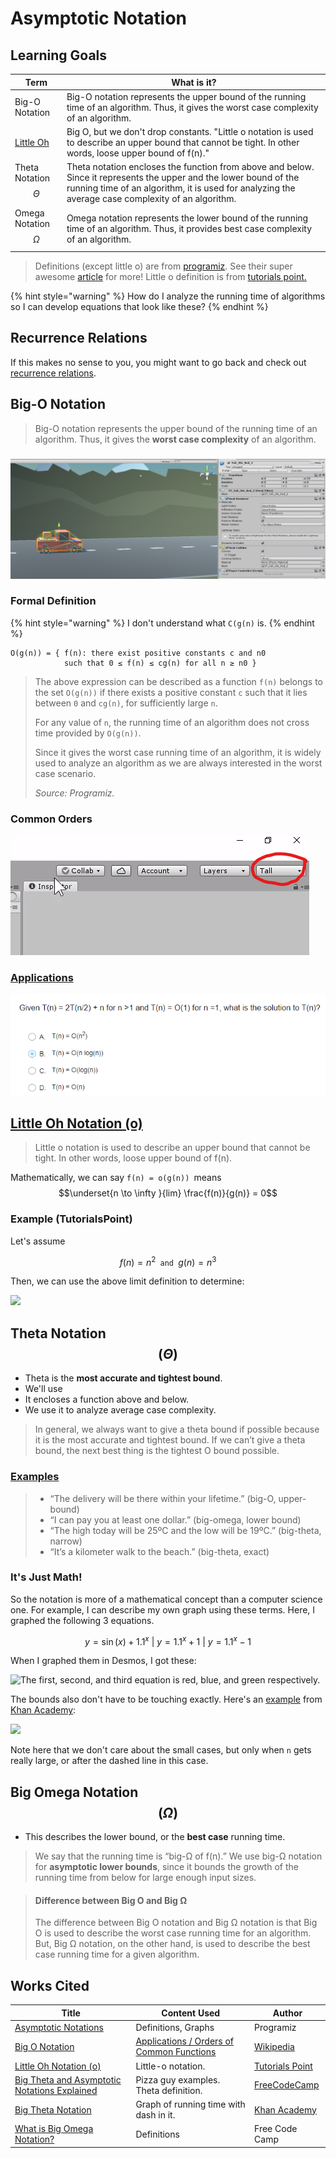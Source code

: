 # Asymptotic Notation

## Learning Goals

| Term                                                                                                                                               | What is it?                                                                                                                                                                                                             |
| -------------------------------------------------------------------------------------------------------------------------------------------------- | ----------------------------------------------------------------------------------------------------------------------------------------------------------------------------------------------------------------------- |
| Big-O Notation                                                                                                                                     | Big-O notation represents the upper bound of the running time of an algorithm. Thus, it gives the worst case complexity of an algorithm.                                                                                |
| [Little Oh](https://www.tutorialspoint.com/little-oh-notation-o#:\~:text=The%20little%20o%20notation%20is,that%20map%20positive%20real%20numbers.) | Big O, but we don't drop constants. "Little o notation is used to describe an upper bound that cannot be tight. In other words, loose upper bound of f(n)."                                                             |
| Theta Notation $$\Theta$$                                                                                                                          | Theta notation encloses the function from above and below. Since it represents the upper and the lower bound of the running time of an algorithm, it is used for analyzing the average case complexity of an algorithm. |
| Omega Notation $$\Omega$$                                                                                                                          | Omega notation represents the lower bound of the running time of an algorithm. Thus, it provides best case complexity of an algorithm.                                                                                  |

> Definitions (except little o) are from [programiz](https://www.programiz.com/dsa/asymptotic-notations). See their super awesome [article](https://www.programiz.com/dsa/asymptotic-notations) for more! Little o definition is from [tutorials point.](https://www.tutorialspoint.com/little-oh-notation-o#:\~:text=The%20little%20o%20notation%20is,that%20map%20positive%20real%20numbers.)

{% hint style="warning" %}
How do I analyze the running time of algorithms so I can develop equations that look like these?
{% endhint %}

## Recurrence Relations

If this makes no sense to you, you might want to go back and check out [recurrence relations](https://users.cs.duke.edu/\~ola/ap/recurrence.html).

## Big-O Notation

> Big-O notation represents the upper bound of the running time of an algorithm. Thus, it gives the **worst case complexity** of an algorithm.

###

![Note: x is the same as n in the below definitions.](<../../../.gitbook/assets/image (38).png>)

### Formal Definition

{% hint style="warning" %}
I don't understand what `C(g(n)` is. 
{% endhint %}

```
O(g(n)) = { f(n): there exist positive constants c and n0
            such that 0 ≤ f(n) ≤ cg(n) for all n ≥ n0 }
```

> The above expression can be described as a function `f(n)` belongs to the set `O(g(n))` if there exists a positive constant `c` such that it lies between `0` and `cg(n)`, for sufficiently large `n`.
>
> For any value of `n`, the running time of an algorithm does not cross time provided by `O(g(n))`.
>
> Since it gives the worst case running time of an algorithm, it is widely used to analyze an algorithm as we are always interested in the worst case scenario.
>
> _Source: Programiz._

### Common Orders

![Source: Wikimedia Commons](<../../../.gitbook/assets/image (37).png>)

### [Applications](https://en.wikipedia.org/wiki/Big_O_notation#Orders_of_common_functions)

![](<../../../.gitbook/assets/image (40).png>)

## [Little Oh Notation (o)](https://www.tutorialspoint.com/little-oh-notation-o#:\~:text=The%20little%20o%20notation%20is,that%20map%20positive%20real%20numbers.)

> Little o notation is used to describe an upper bound that cannot be tight. In other words, loose upper bound of f(n).

Mathematically, we can say `f(n) = o(g(n)) `means $$\underset{n \to \infty }{lim} \frac{f(n)}{g(n)} = 0$$ 

### Example (TutorialsPoint)

Let's assume

$$
f(n) = n^2 \texttt{ and } g(n) = n^3
$$

Then, we can use the above limit definition to determine:

![](https://www.tutorialspoint.com/assets/questions/media/26170/formula1.jpg)

## Theta Notation $$(\Theta)$$ 

* Theta is the **most accurate and tightest bound**. 
* We'll use 
* It encloses a function above and below.
* We use it to analyze average case complexity. 

> In general, we always want to give a theta bound if possible because it is the most accurate and tightest bound. If we can’t give a theta bound, the next best thing is the tightest O bound possible.

### [Examples](https://www.freecodecamp.org/news/big-theta-and-asymptotic-notation-explained/#:\~:text=Big%20theta%20is%20either%20the,big%2Domega%2C%20lower%20bound\))

> * “The delivery will be there within your lifetime.” (big-O, upper-bound)
> * “I can pay you at least one dollar.” (big-omega, lower bound)
> * “The high today will be 25ºC and the low will be 19ºC.” (big-theta, narrow)
> * “It’s a kilometer walk to the beach.” (big-theta, exact)

### It's Just Math!

So the notation is more of a mathematical concept than a computer science one. For example, I can describe my own graph using these terms. Here, I graphed the following 3 equations.

$$
y=\sin\left(x\right)+1.1^{x} \text{ |  }y=1.1^{x}+1 \text{ |  } y=1.1^{x}-1
$$

When I graphed them in Desmos, I got these:

![The first, second, and third equation is red, blue, and green respectively.](../../../.gitbook/assets/desmos-graph.png)

The bounds also don't have to be touching exactly. Here's an [example](https://www.khanacademy.org/computing/computer-science/algorithms/asymptotic-notation/a/big-big-theta-notation) from [Khan Academy](https://www.khanacademy.org/computing/computer-science/algorithms/asymptotic-notation/a/big-big-theta-notation):

![](<../../../.gitbook/assets/image (39) (1).png>)

Note here that we don't care about the small cases, but only when `n` gets really large, or after the dashed line in this case.

## Big Omega Notation $$(\Omega)$$ 

* This describes the lower bound, or the **best case** running time.

> We say that the running time is “big-Ω of f(n).” We use big-Ω notation for **asymptotic lower bounds**, since it bounds the growth of the running time from below for large enough input sizes.

> #### **Difference between Big O and Big Ω** <a href="difference-between-big-o-and-big" id="difference-between-big-o-and-big"></a>
>
> The difference between Big O notation and Big Ω notation is that Big O is used to describe the worst case running time for an algorithm. But, Big Ω notation, on the other hand, is used to describe the best case running time for a given algorithm.



## Works Cited

| Title                                                                                                                                                                                                    | Content Used                                                                                                         | Author                                                                                                                                                                   |
| -------------------------------------------------------------------------------------------------------------------------------------------------------------------------------------------------------- | -------------------------------------------------------------------------------------------------------------------- | ------------------------------------------------------------------------------------------------------------------------------------------------------------------------ |
| [Asymptotic Notations](https://www.programiz.com/dsa/asymptotic-notations)                                                                                                                               | Definitions, Graphs                                                                                                  | Programiz                                                                                                                                                                |
| [Big O Notation](https://en.wikipedia.org/wiki/Big_O_notation)                                                                                                                                           | [Applications / Orders of Common Functions](https://en.wikipedia.org/wiki/Big_O_notation#Orders_of_common_functions) | [Wikipedia](https://en.wikipedia.org/wiki/Big_O_notation#Orders_of_common_functions)                                                                                     |
| [Little Oh Notation (o)](https://www.tutorialspoint.com/little-oh-notation-o#:\~:text=The%20little%20o%20notation%20is,that%20map%20positive%20real%20numbers.)                                          | Little-o notation.                                                                                                   | [Tutorials Point](https://www.tutorialspoint.com/little-oh-notation-o#:\~:text=The%20little%20o%20notation%20is,that%20map%20positive%20real%20numbers.)                 |
| [Big Theta and Asymptotic Notations Explained](https://www.freecodecamp.org/news/big-theta-and-asymptotic-notation-explained/#:\~:text=Big%20theta%20is%20either%20the,big%2Domega%2C%20lower%20bound\)) | Pizza guy examples. Theta definition.                                                                                | [FreeCodeCamp](https://www.freecodecamp.org/news/big-theta-and-asymptotic-notation-explained/#:\~:text=Big%20theta%20is%20either%20the,big%2Domega%2C%20lower%20bound\)) |
| [Big Theta Notation](https://www.khanacademy.org/computing/computer-science/algorithms/asymptotic-notation/a/big-big-theta-notation)                                                                     | Graph of running time with dash in it.                                                                               | [Khan Academy](https://www.khanacademy.org/computing/computer-science/algorithms/asymptotic-notation/a/big-big-theta-notation)                                           |
| [What is Big Omega Notation?](https://www.freecodecamp.org/news/big-omega-notation/)                                                                                                                     | Definitions                                                                                                          | Free Code Camp                                                                                                                                                           |
